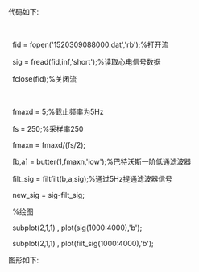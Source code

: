<p>代码如下:</p><br>
<p>&nbsp;&nbsp;fid = fopen('1520309088000.dat','rb');%打开流<br></p>
<p>&nbsp;&nbsp;sig = fread(fid,inf,'short');%读取心电信号数据<br></p>
<p>&nbsp;&nbsp;fclose(fid);%关闭流<br></p>
<br>
<p>&nbsp;&nbsp;fmaxd = 5;%截止频率为5Hz<br></p>
<p>&nbsp;&nbsp;fs = 250;%采样率250<br></p>
<p>&nbsp;&nbsp;fmaxn = fmaxd/(fs/2);<br></p>
<p>&nbsp;&nbsp;[b,a] = butter(1,fmaxn,'low');%巴特沃斯一阶低通滤波器<br></p>
<p>&nbsp;&nbsp;filt_sig = filtfilt(b,a,sig);%通过5Hz提通滤波器信号<br></p>
<p>&nbsp;&nbsp;new_sig = sig-filt_sig;<br></p>
<p>&nbsp;&nbsp;%绘图<br></p>
<p>&nbsp;&nbsp;subplot(2,1,1) , plot(sig(1000:4000),'b');<br></p>
<p>&nbsp;&nbsp;subplot(2,1,1) , plot(filt_sig(1000:4000),'b');<br></p>
<p>图形如下:</p><br>
<img href="./1.jpg"/>
